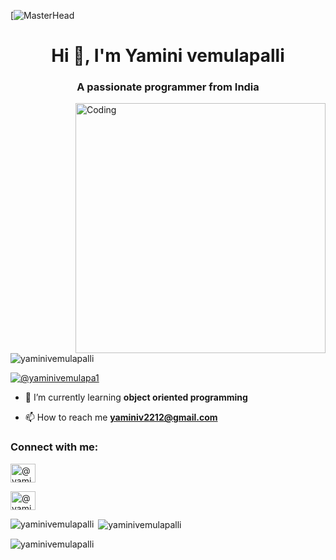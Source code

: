 [![MasterHead](https://academy.avast.com/hubfs/New_Avast_Academy/Hackers/Hacker-Hero-a1.png)
<h1 align="center">Hi 👋, I'm Yamini vemulapalli</h1>
<h3 align="center">A passionate programmer from India</h3>
<img align="right" alt="Coding" width="400" src="https://miro.medium.com/max/1400/0*B8DsSabAHbGZJt3Q">

<p align="left"> <img src="https://komarev.com/ghpvc/?username=yaminivemulapalli&label=Profile%20views&color=0e75b6&style=flat" alt="yaminivemulapalli" /> </p>

<p align="left"> <a href="https://twitter.com/@yaminivemulapa1" target="blank"><img src="https://img.shields.io/twitter/follow/@yaminivemulapa1?logo=twitter&style=for-the-badge" alt="@yaminivemulapa1" /></a> </p>

- 🌱 I’m currently learning **object oriented programming**

- 📫 How to reach me **yaminiv2212@gmail.com**

<h3 align="left">Connect with me:</h3>
<p align="left">
<a href="https://twitter.com/@yaminivemulapa1" target="blank"><img align="center" src="https://raw.githubusercontent.com/rahuldkjain/github-profile-readme-generator/master/src/images/icons/Social/twitter.svg" alt="@yaminivemulapa1" height="30" width="40" /></a>

<a href="https://www.hackerrank.com/@yamini_v_2212" target="blank"><img align="center" src="https://raw.githubusercontent.com/rahuldkjain/github-profile-readme-generator/master/src/images/icons/Social/hackerrank.svg" alt="@yamini_v_2212" height="30" width="40" /></a>
</p>

<p><img align="left" src="https://github-readme-stats.vercel.app/api/top-langs?username=yaminivemulapalli&show_icons=true&locale=en&layout=compact" alt="yaminivemulapalli" /></p>

<p>&nbsp;<img align="center" src="https://github-readme-stats.vercel.app/api?username=yaminivemulapalli&show_icons=true&locale=en" alt="yaminivemulapalli" /></p>

<p><img align="center" src="https://github-readme-streak-stats.herokuapp.com/?user=yaminivemulapalli&" alt="yaminivemulapalli" /></p>
